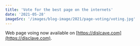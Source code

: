 ```yaml
---
title: 'Vote for the best page on the internets'
date: '2021-05-28'
imageSrc: '/images/blog-image/2021/page-voting/voting.jpg'
---
```


Web page voing now available on [https://dislcave.com](https://disclave.com).
